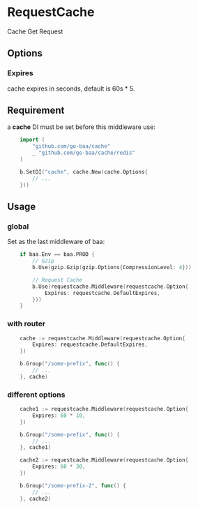 # RequestCache
Cache Get Request

## Options

### Expires

cache expires in seconds, default is 60s * 5.

## Requirement

a **cache** DI must be set before this middleware use:

```go
	import (
		"github.com/go-baa/cache"
		_ "github.com/go-baa/cache/redis"
	)

	b.SetDI("cache", cache.New(cache.Options{
		// ...
	}))
```

## Usage

### global
Set as the last middleware of baa:
```go
	if baa.Env == baa.PROD {
		// Gzip
		b.Use(gzip.Gzip(gzip.Options{CompressionLevel: 4}))

		// Request Cache
		b.Use(requestcache.Middleware(requestcache.Option{
			Expires: requestcache.DefaultExpires,
		}))
	}
```

### with router

```go
	cache := requestcache.Middleware(requestcache.Option{
		Expires: requestcache.DefaultExpires,
	})

	b.Group("/some-prefix", func() {
		// ...
	}, cache)
```

### different options

```go
	cache1 := requestcache.Middleware(requestcache.Option{
		Expires: 60 * 10,
	})

	b.Group("/some-prefix", func() {
		// ...
	}, cache1)

	cache2 := requestcache.Middleware(requestcache.Option{
		Expires: 60 * 30,
	})

	b.Group("/some-prefix-2", func() {
		// ...
	}, cache2)
```